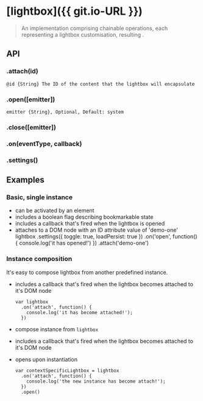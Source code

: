 [lightbox]({{ git.io-URL }})
========================

> An implementation comprising chainable operations, each representing a lightbox customisation, resulting .

## API ##

### .attach(id) ###
    @id {String} The ID of the content that the lightbox will encapsulate

### .open([emitter]) ###
    emitter {String}, Optional, Default: system

### .close([emitter]) ###
### .on(eventType, callback) ###
### .settings() ###

## Examples ##

### Basic, single instance ###
* can be activated by an element
* includes a boolean flag describing bookmarkable state
* includes a callback that's fired when the lightbox is opened
* attaches to a DOM node with an ID attribute value of 'demo-one'
        lightbox
          .settings({ toggle: true, loadPersist: true })
          .on('open', function() {
            console.log('it has opened!')
          })
          .attach('demo-one')

### Instance composition ###
It's easy to compose lightbox from another predefined instance.
* includes a callback that's fired when the lightbox becomes attached to it's DOM node

      var lightbox
        .on('attach', function() {
          console.log('it has become attached!');
        })
* compose instance from `lightbox`
* includes a callback that's fired when the lightbox becomes attached to it's DOM node
* opens upon instantiation

      var contextSpecificLightbox = lightbox
        .on('attach', function() {
          console.log('the new instance has become attach!');
        })
        .open()
